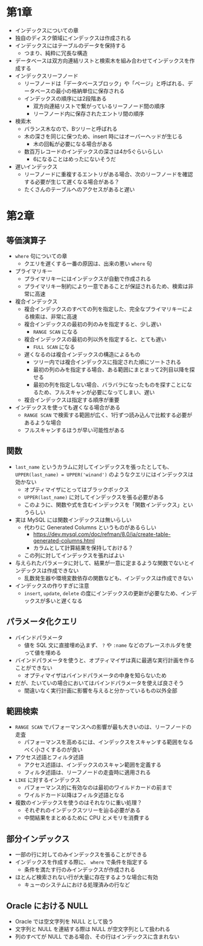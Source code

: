 # 第1章
- インデックスについての章
- 独自のディスク領域にインデックスは作成される
- インデックスにはテーブルのデータを保持する
  - つまり、純粋に冗長な構造
- データベースは双方向連結リストと検索木を組み合わせてインデックスを作成する
- インデックスリーフノード
  - リーフノードは「データベースブロック」や「ページ」と呼ばれる、データベースの最小の格納単位に保存される
  - インデックスの順序には2段階ある
    - 双方向連結リストで繋がっているリーフノード間の順序
    - リーフノード内に保存されたエントリ間の順序
- 検索木
  - バランス木なので、Bツリーと呼ばれる
  - 木の深さを同じに保つため、insert 時にはオーバーヘッドが生じる
    - 木の回転が必要になる場合がある
  - 数百万レコードのインデックスの深さは4か5ぐらいらしい
    - 6になることはめったにないそうだ
- 遅いインデックス
  - リーフノードに重複するエントリがある場合、次のリーフノードを確認する必要が生じて遅くなる場合がある？
  - たくさんのテーブルへのアクセスがあると遅い

# 第2章
## 等価演算子
- `where` 句についての章
  - クエリを遅くする一番の原因は、出来の悪い `where` 句
- プライマリキー
  - プライマリキーにはインデックスが自動で作成される
  - プライマリキー制約により一意であることが保証されるため、検索は非常に高速
- 複合インデックス
  - 複合インデックスのすべての列を指定した、完全なプライマリキーによる検索は、非常に高速
  - 複合インデックスの最初の列のみを指定すると、少し遅い
    - `RANGE SCAN` になる
  - 複合インデックスの最初の列以外を指定すると、とても遅い
    - `FULL SCAN` になる
  - 遅くなるのは複合インデックスの構造によるもの
    - ツリー内では複合インデックスに指定された順にソートされる
    - 最初の列のみを指定する場合、ある範囲にまとまって2列目以降を探せる
    - 最初の列を指定しない場合、バラバラになったものを探すことになるため、フルスキャンが必要になってしまい、遅い
  - 複合インデックスは指定する順序が重要
- インデックスを使っても遅くなる場合がある
  - `RANGE SCAN` で検索する範囲が広く、1行ずつ読み込んで比較する必要があるような場合
  - フルスキャンするほうが早い可能性がある

## 関数
- `last_name` というカラムに対してインデックスを張ったとしても、`UPPER(last_name) = UPPER('winand')` のようなクエリにはインデックスは効かない
  - オプティマイザにとってはブラックボックス
  - `UPPER(last_name)` に対してインデックスを張る必要がある
  - このように、関数や式を含むインデックスを「関数インデックス」というらしい
- 実は MySQL には関数インデックスは無いらしい
  - 代わりに Generated Columns というものがあるらしい
    - https://dev.mysql.com/doc/refman/8.0/ja/create-table-generated-columns.html
    - カラムとして計算結果を保持しておける？
  - この列に対してインデックスを張ればよい
- 与えられたパラメータに対して、結果が一意に定まるような関数でないとインデックスは作成できない
  - 乱数発生器や環境変数依存の関数なども、インデックスは作成できない
- インデックスの作りすぎに注意
  - `insert`, `update`, `delete` の度にインデックスの更新が必要なため、インデックスが多いと遅くなる

## パラメータ化クエリ
- バインドパラメータ
  - 値を SQL 文に直接埋め込まず、 `?` や `:name` などのプレースホルダを使って値を埋める
- バインドパラメータを使うと、オプティマイザは真に最適な実行計画を作ることができない
  - オプティマイザはバインドパラメータの中身を知らないため
- だが、たいていの場合においてはバインドパラメータを使えば良さそう
  - 間違いなく実行計画に影響を与えると分かっているもの以外全部

## 範囲検索
- `RANGE SCAN` でパフォーマンスへの影響が最も大きいのは、リーフノードの走査
  - パフォーマンスを高めるには、インデックスをスキャンする範囲をなるべく小さくするのが良い
- アクセス述語とフィルタ述語
  - アクセス述語は、インデックスのスキャン範囲を定義する
  - フィルタ述語は、リーフノードの走査時に適用される
- `LIKE` に対するインデックス
  - パフォーマンス的に有効なのは最初のワイルドカードの前まで
  - ワイルドカード以降はフィルタ述語となる
- 複数のインデックスを使うのはそれなりに重い処理？
  - それぞれのインデックスツリーを辿る必要がある
  - 中間結果をまとめるために CPU とメモリを消費する

## 部分インデックス
- 一部の行に対してのみインデックスを張ることができる
- インデックスを作成する際に、 `where` で条件を指定する
  - 条件を満たす行のみインデックスが作成される
- ほとんど検索されない行が大量に存在するような場合に有効
  - キューのシステムにおける処理済みの行など

## Oracle における NULL
- Oracle では空文字列を NULL として扱う
- 文字列と NULL を連結する際は NULL が空文字列として扱われる
- 列のすべてが NULL である場合、その行はインデックスに含まれない
